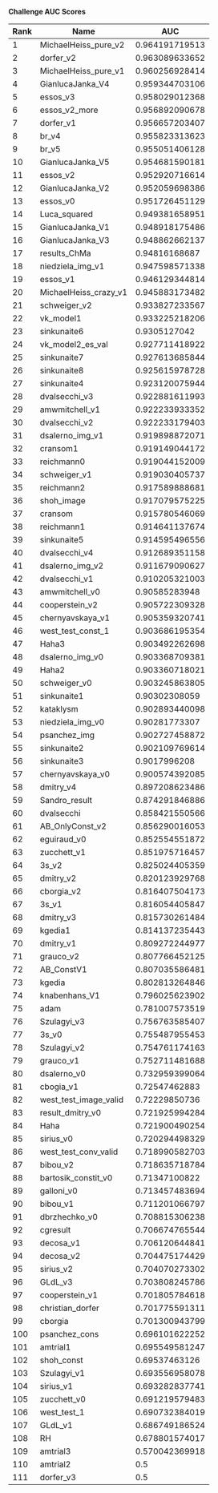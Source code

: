 **Challenge AUC Scores**


|Rank|Name|AUC|
|----|-----|---|
|1|MichaelHeiss_pure_v2|0.964191719513| 
|2|dorfer_v2|0.963089633652| 
|3|MichaelHeiss_pure_v1|0.960256928414| 
|4|GianlucaJanka_V4|0.959344703106| 
|5|essos_v3|0.958029012368| 
|6|essos_v2_more|0.956892090678| 
|7|dorfer_v1|0.956657203407| 
|8|br_v4|0.955823313623| 
|9|br_v5|0.955051406128| 
|10|GianlucaJanka_V5|0.954681590181| 
|11|essos_v2|0.952920716614| 
|12|GianlucaJanka_V2|0.952059698386| 
|13|essos_v0|0.951726451129| 
|14|Luca_squared|0.949381658951| 
|15|GianlucaJanka_V1|0.948918175486| 
|16|GianlucaJanka_V3|0.948862662137| 
|17|results_ChMa|0.94816168687| 
|18|niedziela_img_v1|0.947598571338| 
|19|essos_v1|0.946129344814| 
|20|MichaelHeiss_crazy_v1|0.945883173482| 
|21|schweiger_v2|0.933827233567| 
|22|vk_model1|0.933225218206| 
|23|sinkunaite6|0.9305127042| 
|24|vk_model2_es_val|0.927711418922| 
|25|sinkunaite7|0.927613685844| 
|26|sinkunaite8|0.925615978728| 
|27|sinkunaite4|0.923120075944| 
|28|dvalsecchi_v3|0.922881611993| 
|29|amwmitchell_v1|0.922233933352| 
|30|dvalsecchi_v2|0.922233179403| 
|31|dsalerno_img_v1|0.919898872071| 
|32|cransom1|0.919149044172| 
|33|reichmann0|0.919044152009| 
|34|schweiger_v1|0.919030405737| 
|35|reichmann2|0.917589888681| 
|36|shoh_image|0.917079575225| 
|37|cransom|0.915780546069| 
|38|reichmann1|0.914641137674| 
|39|sinkunaite5|0.914595496556| 
|40|dvalsecchi_v4|0.912689351158| 
|41|dsalerno_img_v2|0.911679090627| 
|42|dvalsecchi_v1|0.910205321003| 
|43|amwmitchell_v0|0.90585283948| 
|44|cooperstein_v2|0.905722309328| 
|45|chernyavskaya_v1|0.905359320741| 
|46|west_test_const_1|0.903686195354| 
|47|Haha3|0.903492262698| 
|48|dsalerno_img_v0|0.903368709381| 
|49|Haha2|0.903360718021| 
|50|schweiger_v0|0.903245863805| 
|51|sinkunaite1|0.90302308059| 
|52|kataklysm|0.902893440098| 
|53|niedziela_img_v0|0.90281773307| 
|54|psanchez_img|0.902727458872| 
|55|sinkunaite2|0.902109769614| 
|56|sinkunaite3|0.9017996208| 
|57|chernyavskaya_v0|0.900574392085| 
|58|dmitry_v4|0.897208623486| 
|59|Sandro_result|0.874291846886| 
|60|dvalsecchi|0.858421550566| 
|61|AB_OnlyConst_v2|0.856290016053| 
|62|eguiraud_v0|0.852554551872| 
|63|zucchett_v1|0.851975716457| 
|64|3s_v2|0.825024405359| 
|65|dmitry_v2|0.820123929768| 
|66|cborgia_v2|0.816407504173| 
|67|3s_v1|0.816054405847| 
|68|dmitry_v3|0.815730261484| 
|69|kgedia1|0.814137235443| 
|70|dmitry_v1|0.809272244977| 
|71|grauco_v2|0.807766452125| 
|72|AB_ConstV1|0.807035586481| 
|73|kgedia|0.802813264846| 
|74|knabenhans_V1|0.796025623902| 
|75|adam|0.781007573519| 
|76|Szulagyi_v3|0.756763585407| 
|77|3s_v0|0.755487955453| 
|78|Szulagyi_v2|0.754761174163| 
|79|grauco_v1|0.752711481688| 
|80|dsalerno_v0|0.732959399064| 
|81|cbogia_v1|0.72547462883| 
|82|west_test_image_valid|0.72229850736| 
|83|result_dmitry_v0|0.721925994284| 
|84|Haha|0.721900490254| 
|85|sirius_v0|0.720294498329| 
|86|west_test_conv_valid|0.718990582703| 
|87|bibou_v2|0.718635718784| 
|88|bartosik_constit_v0|0.71347100822| 
|89|galloni_v0|0.713457483694| 
|90|bibou_v1|0.711201066797| 
|91|dbrzhechko_v0|0.708815306238| 
|92|cgresult|0.706674765544| 
|93|decosa_v1|0.706120644841| 
|94|decosa_v2|0.704475174429| 
|95|sirius_v2|0.704070273302| 
|96|GLdL_v3|0.703808245786| 
|97|cooperstein_v1|0.701805784618| 
|98|christian_dorfer|0.701775591311| 
|99|cborgia|0.701300943799| 
|100|psanchez_cons|0.696101622252| 
|101|amtrial1|0.695549581247| 
|102|shoh_const|0.69537463126| 
|103|Szulagyi_v1|0.693556958078| 
|104|sirius_v1|0.693282837741| 
|105|zucchett_v0|0.691219579483| 
|106|west_test_1|0.690732384019| 
|107|GLdL_v1|0.686749186524| 
|108|RH|0.678801574017| 
|109|amtrial3|0.570042369918| 
|110|amtrial2|0.5| 
|111|dorfer_v3|0.5| 
